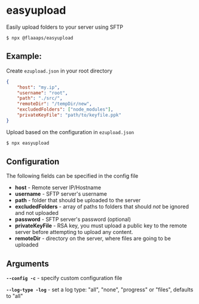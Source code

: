 # easyupload
Easily upload folders to your server using SFTP

```shell
$ npx @flaaaps/easyupload
```

## Example:

Create `ezupload.json` in your root directory

```json
{
    "host": "my.ip",
    "username": "root",
    "path": "./src/",
    "remoteDir": "/tempDir/new",
    "excludedFolders": ["node_modules"],
    "privateKeyFile": "path/to/keyfile.ppk"
}
```

Upload based on the configuration in `ezupload.json`
```bash
$ npx easyupload
```

## Configuration
The following fields can be specified in the config file

- **host** - Remote server IP/Hostname
- **username** - SFTP server's username
- **path** - folder that should be uploaded to the server
- **excludedFolders** - array of paths to folders that should *not* be ignored and not uploaded
- **password** - SFTP server's password (optional)
- **privateKeyFile** - RSA key, you must upload a public key to the remote server before attempting to upload any content.
- **remoteDir** - directory on the server, where files are going to be uploaded

## Arguments
**`--config -c`** - specify custom configuration file

**`--log-type -log`** - set a log type: "all", "none", "progress" or "files", defaults to "all"

